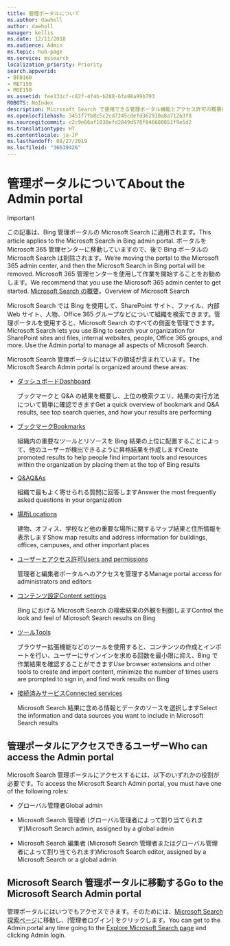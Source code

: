 ```yaml
---
title: 管理ポータルについて
ms.author: dawholl
author: dawholl
manager: kellis
ms.date: 12/11/2018
ms.audience: Admin
ms.topic: hub-page
ms.service: mssearch
localization_priority: Priority
search.appverid:
- BFB160
- MET150
- MOE150
ms.assetid: fee131cf-c82f-4f4b-b288-6fa98a99b793
ROBOTS: NoIndex
description: Microsoft Search で使用できる管理ポータル機能とアクセス許可の概要について取り上げます
ms.openlocfilehash: 3451f7fb8c5c2cd7245cdefd362910a8a712b3f8
ms.sourcegitcommit: c2c9e66af1038efd2849d578f846680851f9e5d2
ms.translationtype: HT
ms.contentlocale: ja-JP
ms.lasthandoff: 08/27/2019
ms.locfileid: "36639426"
---
```

# <a name="about-the-admin-portal"></a><span data-ttu-id="3aca4-103">管理ポータルについて</span><span class="sxs-lookup"><span data-stu-id="3aca4-103">About the Admin portal</span></span>

> [!IMPORTANT]
> <span data-ttu-id="3aca4-104">この記事は、Bing 管理ポータルの Microsoft Search に適用されます。</span><span class="sxs-lookup"><span data-stu-id="3aca4-104">This article applies to the Microsoft Search in Bing admin portal.</span></span> <span data-ttu-id="3aca4-105">ポータルを Microsoft 365 管理センターに移動していますので、後で Bing ポータルの Microsoft Search は削除されます。</span><span class="sxs-lookup"><span data-stu-id="3aca4-105">We’re moving the portal to the Microsoft 365 admin center, and then the Microsoft Search in Bing portal will be removed.</span></span> <span data-ttu-id="3aca4-106">Microsoft 365 管理センターを使用して作業を開始することをお勧めします。</span><span class="sxs-lookup"><span data-stu-id="3aca4-106">We recommend that you use the Microsoft 365 admin center to get started.</span></span> <span data-ttu-id="3aca4-107">[Microsoft Search の概要](overview-microsoft-search.md)。</span><span class="sxs-lookup"><span data-stu-id="3aca4-107">Overview of Microsoft Search</span></span>

    
<span data-ttu-id="3aca4-p102">Microsoft Search では Bing を使用して、SharePoint サイト、ファイル、内部 Web サイト、人物、Office 365 グループなどについて組織を検索できます。管理ポータルを使用すると、Microsoft Search のすべての側面を管理できます。</span><span class="sxs-lookup"><span data-stu-id="3aca4-p102">Microsoft Search lets you use Bing to search your organization for SharePoint sites and files, internal websites, people, Office 365 groups, and more. Use the Admin portal to manage all aspects of Microsoft Search.</span></span>
  
<span data-ttu-id="3aca4-110">Microsoft Search 管理ポータルには以下の領域が含まれています。</span><span class="sxs-lookup"><span data-stu-id="3aca4-110">The Microsoft Search Admin portal is organized around these areas:</span></span>
  
- [<span data-ttu-id="3aca4-111">ダッシュボード</span><span class="sxs-lookup"><span data-stu-id="3aca4-111">Dashboard</span></span>](get-insights.md)
    
    <span data-ttu-id="3aca4-112">ブックマークと Q&A の結果を概要し、上位の検索クエリ、結果の実行方法について簡単に確認できます</span><span class="sxs-lookup"><span data-stu-id="3aca4-112">Get a quick overview of bookmark and Q&A results, see top search queries, and how your results are performing</span></span>
    
- [<span data-ttu-id="3aca4-113">ブックマーク</span><span class="sxs-lookup"><span data-stu-id="3aca4-113">Bookmarks</span></span>](create-and-manage-bookmarks.md)
    
    <span data-ttu-id="3aca4-114">組織内の重要なツールとリソースを Bing 結果の上位に配置することによって、他のユーザーが検出できるように昇格結果を作成します</span><span class="sxs-lookup"><span data-stu-id="3aca4-114">Create promoted results to help people find important tools and resources within the organization by placing them at the top of Bing results</span></span>
    
- [<span data-ttu-id="3aca4-115">Q&A</span><span class="sxs-lookup"><span data-stu-id="3aca4-115">Q&As</span></span>](create-and-manage-qas.md)
    
    <span data-ttu-id="3aca4-116">組織で最もよく寄せられる質問に回答します</span><span class="sxs-lookup"><span data-stu-id="3aca4-116">Answer the most frequently asked questions in your organization</span></span>
    
- [<span data-ttu-id="3aca4-117">場所</span><span class="sxs-lookup"><span data-stu-id="3aca4-117">Locations</span></span>](add-a-location.md)
    
    <span data-ttu-id="3aca4-118">建物、オフィス、学校など他の重要な場所に関するマップ結果と住所情報を表示します</span><span class="sxs-lookup"><span data-stu-id="3aca4-118">Show map results and address information for buildings, offices, campuses, and other important places</span></span>
    
- [<span data-ttu-id="3aca4-119">ユーザーとアクセス許可</span><span class="sxs-lookup"><span data-stu-id="3aca4-119">Users and permissions</span></span>](add-users.md)
    
    <span data-ttu-id="3aca4-120">管理者と編集者ポータルへのアクセスを管理する</span><span class="sxs-lookup"><span data-stu-id="3aca4-120">Manage portal access for administrators and editors</span></span>
    
- [<span data-ttu-id="3aca4-121">コンテンツ設定</span><span class="sxs-lookup"><span data-stu-id="3aca4-121">Content settings</span></span>](content-settings.md)
    
    <span data-ttu-id="3aca4-122">Bing における Microsoft Search の検索結果の外観を制御します</span><span class="sxs-lookup"><span data-stu-id="3aca4-122">Control the look and feel of Microsoft Search results on Bing</span></span>
    
- [<span data-ttu-id="3aca4-123">ツール</span><span class="sxs-lookup"><span data-stu-id="3aca4-123">Tools</span></span>](admin-portal-tools.md)
    
    <span data-ttu-id="3aca4-124">ブラウザー拡張機能などのツールを使用すると、コンテンツの作成とインポートを行い、ユーザーにサインインを求める回数を最小限に抑え、Bing で作業結果を確認することができます</span><span class="sxs-lookup"><span data-stu-id="3aca4-124">Use browser extensions and other tools to create and import content, minimize the number of times users are prompted to sign in, and find work results on Bing</span></span>
    
- [<span data-ttu-id="3aca4-125">接続済みサービス</span><span class="sxs-lookup"><span data-stu-id="3aca4-125">Connected services</span></span>](connected-services.md)
    
    <span data-ttu-id="3aca4-126">Microsoft Search 結果に含める情報とデータのソースを選択します</span><span class="sxs-lookup"><span data-stu-id="3aca4-126">Select the information and data sources you want to include in Microsoft Search results</span></span>
    
## <a name="who-can-access-the-admin-portal"></a><span data-ttu-id="3aca4-127">管理ポータルにアクセスできるユーザー</span><span class="sxs-lookup"><span data-stu-id="3aca4-127">Who can access the Admin portal</span></span>

<span data-ttu-id="3aca4-128">Microsoft Search 管理ポータルにアクセスするには、以下のいずれかの役割が必要です。</span><span class="sxs-lookup"><span data-stu-id="3aca4-128">To access the Microsoft Search Admin portal, you must have one of the following roles:</span></span>
  
- <span data-ttu-id="3aca4-129">グローバル管理者</span><span class="sxs-lookup"><span data-stu-id="3aca4-129">Global admin</span></span>
    
- <span data-ttu-id="3aca4-130">Microsoft Search 管理者 (グローバル管理者によって割り当てられます)</span><span class="sxs-lookup"><span data-stu-id="3aca4-130">Microsoft Search admin, assigned by a global admin</span></span>
    
- <span data-ttu-id="3aca4-131">Microsoft Search 編集者 (Microsoft Search 管理者またはグローバル管理者によって割り当てられます)</span><span class="sxs-lookup"><span data-stu-id="3aca4-131">Microsoft Search editor, assigned by a Microsoft Search or a global admin</span></span>
    
## <a name="go-to-the-microsoft-search-admin-portal"></a><span data-ttu-id="3aca4-132">Microsoft Search 管理ポータルに移動する</span><span class="sxs-lookup"><span data-stu-id="3aca4-132">Go to the Microsoft Search Admin portal</span></span>

<span data-ttu-id="3aca4-133">管理ポータルにはいつでもアクセスできます。そのためには、[Microsoft Search 探索ページ](https://www.bing.com/business/explore)に移動し、[管理者ログイン] をクリックします。</span><span class="sxs-lookup"><span data-stu-id="3aca4-133">You can get to the Admin portal any time going to the [Explore Microsoft Search page](https://www.bing.com/business/explore) and clicking Admin login.</span></span> 